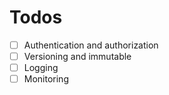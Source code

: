 # Todos

- [ ] Authentication and authorization
- [ ] Versioning and immutable
- [ ] Logging
- [ ] Monitoring
